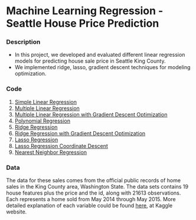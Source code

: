 # Machine Learning Regression - Seattle House Price Prediction 

### Description
* In this project, we developed and evaluated different linear regression models for predicting house sale price in Seattle King County.
* We implemented ridge, lasso, gradient descent techniques for modeling optimization. 

### Code

1. [Simple Linear Regression](https://github.com/nanli-7/machine-learning-regression/blob/master/simple-linear-regression.ipynb)
2. [Multiple Linear Regression](https://github.com/nanli-7/machine-learning-regression/blob/master/multiple-linear-regression-and-feature-engineering.ipynb)
3. [Multiple Linear Regression with Gradient Descent Optimization](https://github.com/nanli-7/machine-learning-regression/blob/master/multiple-regression-gradient-descent.ipynb)
4. [Polynomial Regression](https://github.com/nanli-7/machine-learning-regression/blob/master/polynomial-regression-assessing-fit.ipynb)
5. [Ridge Regression](https://github.com/nanli-7/machine-learning-regression/blob/master/ridge-regression.ipynb)
6. [Ridge Regression with Gradient Descent Optimization](https://github.com/nanli-7/machine-learning-regression/blob/master/ridge-regression-gradient-descent.ipynb)
7. [Lasso Regression](https://github.com/nanli-7/machine-learning-regression/blob/master/feature-selection-and-lasso.ipynb) 
8. [Lasso Regression Coordinate Descent](https://github.com/nanli-7/machine-learning-regression/blob/master/lasso-regression-coordinate-descent.ipynb)
9. [Nearest Neighbor Regression](https://github.com/nanli-7/machine-learning-regression/blob/master/%20k-nearest-neighbors-regression.ipynb)

### Data
The data for these sales comes from the official public records of home sales in the King County area, Washington State. The data sets contains 19 house features plus the price and the id, along with 21613 observations. Each represents a home sold from May 2014 through May 2015. More detailed explanation of each variable could be found [here](https://www.kaggle.com/harlfoxem/housesalesprediction), at Kaggle website. 

